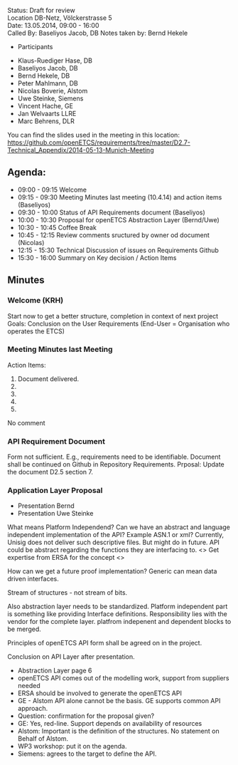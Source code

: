 Status: Draft for review  
Location DB-Netz, Völckerstrasse 5  
Date: 13.05.2014, 09:00 - 16:00  
Called By: Baseliyos Jacob, DB
Notes taken by: Bernd Hekele

* Participants 
 - Klaus-Ruediger Hase, DB
 - Baseliyos Jacob, DB
 - Bernd Hekele, DB
 - Peter Mahlmann, DB
 - Nicolas Boverie, Alstom
 - Uwe Steinke, Siemens
 - Vincent Hache, GE
 - Jan Welvaarts LLRE
 - Marc Behrens, DLR
 
You can find the slides used in the meeting in this location:
https://github.com/openETCS/requirements/tree/master/D2.7-Technical_Appendix/2014-05-13-Munich-Meeting  

## Agenda:
 * 09:00 - 09:15 Welcome
 * 09:15 - 09:30 Meeting Minutes last meeting (10.4.14) and action items (Baseliyos)
 * 09:30 - 10:00 Status of API Requirements document (Baseliyos)
 * 10:00 - 10:30 Proposal for openETCS Abstraction Layer (Bernd/Uwe)
 * 10:30 - 10:45 Coffee Break
 * 10:45 - 12:15 Review comments sructured by owner od document (Nicolas)
 * 12:15 - 15:30 Technical Discussion of issues on Requirements Github
 * 15:30 - 16:00 Summary on Key decision / Action Items
 
## Minutes
### Welcome (KRH)
Start now to get a better structure, completion in context of next project  
Goals: Conclusion on the User Requirements (End-User = Organisation who operates the ETCS)  


### Meeting Minutes last Meeting
Action Items:
1. Document delivered.
2.  
3. 
4. 
5. 

No comment


### API Requirement Document
Form not sufficient. E.g., requirements need to be identifiable. Document shall be continued on Github in Repository Requirements. Prposal: Update the document D2.5 section 7. 

### Application Layer Proposal
* Presentation Bernd
* Presentation Uwe Steinke

What means Platform Independend?
Can we have an abstract and language independent implementation of the API? Example ASN.1 or xml?
Currently, Unisig does not deliver such descriptive files. But might do in future.
API could be abstract regarding the functions they are interfacing to.
<> Get expertise from ERSA for the concept <>

How can we get a future proof implementation?
Generic can mean data driven interfaces. 

Stream of structures - not stream of bits.

Also abstraction layer needs to be standardized. Platform independent part is something like providing Interface definitions. Responsibility lies with the vendor for the complete layer. platfrom indepenent and dependent blocks to be merged.

Principles of openETCS API form shall be agreed on in the project.

Conclusion on API Layer after presentation.
 - Abstraction Layer  page 6
 - openETCS API comes out of the modelling work, support from suppliers needed
 - ERSA should be involved to generate the openETCS API
 - GE - Alstom API alone cannot be the basis. GE supports common API approach.
 - Question: confirmation for the proposal given?
 - GE: Yes, red-line. Support depends on availability of resources
 - Alstom: Important is the definition of the structures. No statement on Behalf of Alstom. 
 - WP3 workshop: put it on the agenda.
 - Siemens: agrees to the target to define the API.

